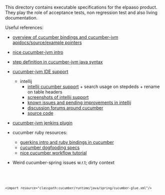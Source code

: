 This directory contains executable specifications for the elpaaso product. They play the role of acceptance tests, non regression test and also living documentation.

Useful references:

* [overview of cucumber bindings and cucumber-jvm apidocs/source/example pointers](http://cukes.info/platforms.html)
* [nice cucumber-jvm intro](http://fr.slideshare.net/alan_parkinson/test-automation-with-cucumberjvm)
* [step definition in cucumber-jvm java syntax](http://cukes.info/step-definitions.html#datatables-java)
* [cucumber-jvm IDE support](https://github.com/cucumber/cucumber-jvm/wiki/IDE-support)
    * intellij
        * [intellij cucumber support](http://www.jetbrains.com/idea/webhelp/cucumber.html) + search usage on stepdeds + rename on table headers
        * [screenshots of intellij support](http://blog.jetbrains.com/idea/2012/11/cucumber-for-java-and-groovy-in-intellij-idea-12/)
        * [known issues and pending improvements in intellij](http://youtrack.jetbrains.com/issues/IDEA?q=%23{Cucumber+JVM}+)
        * [discussion forums around cucumber](http://devnet.jetbrains.com/search.jspa?resultTypes=DOCUMENT&resultTypes=MESSAGE&resultTypes=COMMUNITY&resultTypes=TASK&resultTypes=PROJECT&resultTypes=SOCIAL_GROUP&resultTypes=COMMENT&peopleEnabled=false&communityID=2054&q=cucumber)
        * [source code](https://github.com/JetBrains/intellij-plugins/tree/master/cucumber-java)
* [cucumber-jvm jenkins plugin](https://github.com/masterthought/jenkins-cucumber-jvm-reports-plugin-java)
* cucumber ruby resources:
    * [guerkins intro and ruby bindings in cucumber](https://github.com/cucumber/cucumber/wiki/Feature-Introduction)
    * [cucumber dogfooding specs](https://relishapp.com/cucumber/cucumber/docs/background)
    * [nice cucumber workflow tutorial](https://github.com/cucumber/cucumber/wiki/Cucumber-Backgrounder)

* Weird cucumber-spring issues w.r.t; dirty context

<code>
<!--
    don't use the <jdbc:embedded-database id="datasource" type="HSQL"/> syntax as it lack the scope attribute necessary
    for cucumber DirtiesContext, see https://github.com/cucumber/cucumber-jvm/issues/453

    Still use embeded db facilities suplied by spring (this one shuts down by default mem hsql db when datasource bean is destroyed)

    Drawback is that P3Spy drviver is not yet configured
-->
    <bean id="datasource" scope="cucumber-glue" class="org.springframework.jdbc.datasource.embedded.EmbeddedDatabaseFactoryBean" >
        <property name="databaseType" value="HSQL"/>
    </bean>

<!-- workaround for https://github.com/cucumber/cucumber-jvm/issues/600 -->
    <import resource="classpath:cucumber/runtime/java/spring/cucumber-glue.xml"/>
</code>